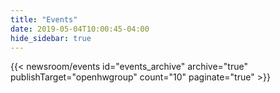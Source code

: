 ```yaml
---
title: "Events"
date: 2019-05-04T10:00:45-04:00
hide_sidebar: true
---
```


{{< newsroom/events
      id="events_archive" 
      archive="true"
      publishTarget="openhwgroup"
      count="10"
      paginate="true" >}}